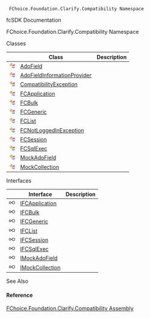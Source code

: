 ﻿     FChoice.Foundation.Clarify.Compatibility Namespace                                                   

fcSDK Documentation

FChoice.Foundation.Clarify.Compatibility Namespace

Classes

|   | Class | Description |
| --- | --- | --- |
| ![Class](dotnetimages/Class.png) | [AdoField](FChoice.Foundation.Clarify.Compatibility~FChoice.Foundation.Clarify.Compatibility.AdoField.md) |   |
| ![Class](dotnetimages/Class.png) | [AdoFieldInformationProvider](FChoice.Foundation.Clarify.Compatibility~FChoice.Foundation.Clarify.Compatibility.AdoFieldInformationProvider.md) |   |
| ![Class](dotnetimages/Class.png) | [CompatibilityException](FChoice.Foundation.Clarify.Compatibility~FChoice.Foundation.Clarify.Compatibility.CompatibilityException.md) |   |
| ![Class](dotnetimages/Class.png) | [FCApplication](FChoice.Foundation.Clarify.Compatibility~FChoice.Foundation.Clarify.Compatibility.FCApplication.md) |   |
| ![Class](dotnetimages/Class.png) | [FCBulk](FChoice.Foundation.Clarify.Compatibility~FChoice.Foundation.Clarify.Compatibility.FCBulk.md) |   |
| ![Class](dotnetimages/Class.png) | [FCGeneric](FChoice.Foundation.Clarify.Compatibility~FChoice.Foundation.Clarify.Compatibility.FCGeneric.md) |   |
| ![Class](dotnetimages/Class.png) | [FCList](FChoice.Foundation.Clarify.Compatibility~FChoice.Foundation.Clarify.Compatibility.FCList.md) |   |
| ![Class](dotnetimages/Class.png) | [FCNotLoggedInException](FChoice.Foundation.Clarify.Compatibility~FChoice.Foundation.Clarify.Compatibility.FCNotLoggedInException.md) |   |
| ![Class](dotnetimages/Class.png) | [FCSession](FChoice.Foundation.Clarify.Compatibility~FChoice.Foundation.Clarify.Compatibility.FCSession.md) |   |
| ![Class](dotnetimages/Class.png) | [FCSqlExec](FChoice.Foundation.Clarify.Compatibility~FChoice.Foundation.Clarify.Compatibility.FCSqlExec.md) |   |
| ![Class](dotnetimages/Class.png) | [MockAdoField](FChoice.Foundation.Clarify.Compatibility~FChoice.Foundation.Clarify.Compatibility.MockAdoField.md) |   |
| ![Class](dotnetimages/Class.png) | [MockCollection](FChoice.Foundation.Clarify.Compatibility~FChoice.Foundation.Clarify.Compatibility.MockCollection.md) |   |

Interfaces

|   | Interface | Description |
| --- | --- | --- |
| ![Interface](dotnetimages/Interface.png) | [IFCApplication](FChoice.Foundation.Clarify.Compatibility~FChoice.Foundation.Clarify.Compatibility.IFCApplication.md) |   |
| ![Interface](dotnetimages/Interface.png) | [IFCBulk](FChoice.Foundation.Clarify.Compatibility~FChoice.Foundation.Clarify.Compatibility.IFCBulk.md) |   |
| ![Interface](dotnetimages/Interface.png) | [IFCGeneric](FChoice.Foundation.Clarify.Compatibility~FChoice.Foundation.Clarify.Compatibility.IFCGeneric.md) |   |
| ![Interface](dotnetimages/Interface.png) | [IFCList](FChoice.Foundation.Clarify.Compatibility~FChoice.Foundation.Clarify.Compatibility.IFCList.md) |   |
| ![Interface](dotnetimages/Interface.png) | [IFCSession](FChoice.Foundation.Clarify.Compatibility~FChoice.Foundation.Clarify.Compatibility.IFCSession.md) |   |
| ![Interface](dotnetimages/Interface.png) | [IFCSqlExec](FChoice.Foundation.Clarify.Compatibility~FChoice.Foundation.Clarify.Compatibility.IFCSqlExec.md) |   |
| ![Interface](dotnetimages/Interface.png) | [IMockAdoField](FChoice.Foundation.Clarify.Compatibility~FChoice.Foundation.Clarify.Compatibility.IMockAdoField.md) |   |
| ![Interface](dotnetimages/Interface.png) | [IMockCollection](FChoice.Foundation.Clarify.Compatibility~FChoice.Foundation.Clarify.Compatibility.IMockCollection.md) |   |

See Also

#### Reference

[FChoice.Foundation.Clarify.Compatibility Assembly](FChoice.Foundation.Clarify.Compatibility.md)